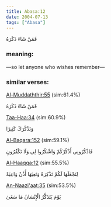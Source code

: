 ```yaml
---
title: Abasa:12
date: 2004-07-13
tags: ["Abasa"]
---
```

فَمَنْ شَاءَ ذَكَرَهُ
### meaning: 
—so let anyone who wishes remember—
### similar verses: 

[Al-Muddaththir:55](/74/55) (sim:61.4%)

فَمَنْ شَاءَ ذَكَرَهُ

[Taa-Haa:34](/20/34) (sim:60.9%)

وَنَذْكُرَكَ كَثِيرًا

[Al-Baqara:152](/2/152) (sim:59.1%)

فَاذْكُرُونِي أَذْكُرْكُمْ وَاشْكُرُوا لِي وَلَا تَكْفُرُونِ

[Al-Haaqqa:12](/69/12) (sim:55.5%)

لِنَجْعَلَهَا لَكُمْ تَذْكِرَةً وَتَعِيَهَا أُذُنٌ وَاعِيَةٌ

[An-Naazi'aat:35](/79/35) (sim:53.5%)

يَوْمَ يَتَذَكَّرُ الْإِنْسَانُ مَا سَعَىٰ
